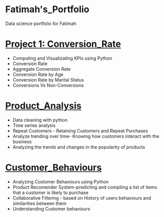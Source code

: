 # Fatimah's_Portfolio
Data science portfolio for Fatimah

# [Project 1: Conversion_Rate](https://github.com/Fa-ti-mah/Conversion_Rate)
- Computing and Visualizating KPIs using Python
- Conversion Rate
- Aggregate Conversion Rate
- Conversion Rate by Age
- Conversion Rate by Marital Status
- Conversions Vs Non-Conversions

# [Product_Analysis](https://github.com/Fa-ti-mah/Product_Analysis)
- Data cleaning with python
- Time series analysis
- Repeat Customers - Retaining Customers and Repeat Purchases
- Analyze trending over time- Knowing how customers interact with the business
- Analyzing the trends and changes in the popularity of products

# [Customer_Behaviours](https://github.com/Fa-ti-mah/Customer_Behaviours)
- Analyzing Customer Behaviours using Python
- Product Recomender System-predicting and compiling a list of items that a customer is likely to purchase
- Collaborative Filtering - based on History of users behaviours and similarities between them
- Understanding Customer behaviours
